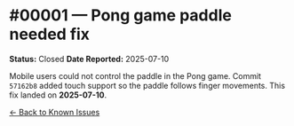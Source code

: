 # #00001 — Pong game paddle needed fix

**Status:** Closed
**Date Reported:** 2025-07-10

Mobile users could not control the paddle in the Pong game. Commit `57162b8` added touch support so the paddle follows finger movements. This fix landed on **2025-07-10**.

[← Back to Known Issues](../../index.md)
